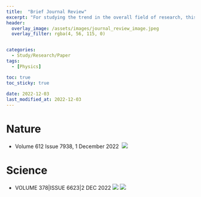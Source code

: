 ```yaml
---
title:  "Brief Journal Review"
excerpt: "For studying the trend in the overall field of research, this is the personal review after briefly studying the journal serires: Nature & Science"
header:
  overlay_image: /assets/images/journal_review_image.jpeg
  overlay_filter: rgba(4, 56, 115, 0)


categories:
  - Study/Research/Paper
tags:
  - [Physics]

toc: true
toc_sticky: true
 
date: 2022-12-03
last_modified_at: 2022-12-03
---
```


# Nature
- Volume 612 Issue 7938, 1 December 2022 ![<img src=https://img.shields.io/badge/Nature-Link-lightgrey>](https://www.science.org/toc/science/378/6623) <img src="https://img.shields.io/badge/-In%20Progress-yellow"/>

# Science
- VOLUME 378|ISSUE 6623|2 DEC 2022 [<img src=https://img.shields.io/badge/Science-Link-lightgrey>](https://www.science.org/toc/science/378/6623) <img src="https://img.shields.io/badge/-In%20Progress-yellow"/>
